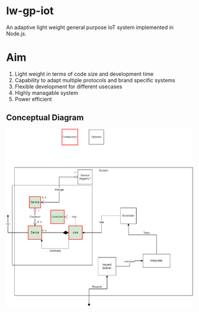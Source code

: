 # lw-gp-iot
An adaptive light weight general purpose IoT system implemented in Node.js.

# Aim
1. Light weight in terms of code size and development time
2. Capability to adapt multiple protocols and brand specific systems
3. Flexible development for different usecases
4. Highly managable system
5. Power efficient

## Conceptual Diagram
![alt text](https://github.com/hkjj293/lw-gp-iot/blob/main/conceptual-diagram.png)
